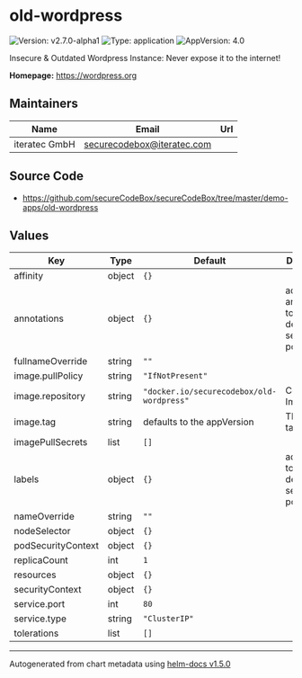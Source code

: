 # old-wordpress

![Version: v2.7.0-alpha1](https://img.shields.io/badge/Version-v2.7.0--alpha1-informational?style=flat-square) ![Type: application](https://img.shields.io/badge/Type-application-informational?style=flat-square) ![AppVersion: 4.0](https://img.shields.io/badge/AppVersion-4.0-informational?style=flat-square)

Insecure & Outdated Wordpress Instance: Never expose it to the internet!

**Homepage:** <https://wordpress.org>

## Maintainers

| Name | Email | Url |
| ---- | ------ | --- |
| iteratec GmbH | securecodebox@iteratec.com |  |

## Source Code

* <https://github.com/secureCodeBox/secureCodeBox/tree/master/demo-apps/old-wordpress>

## Values

| Key | Type | Default | Description |
|-----|------|---------|-------------|
| affinity | object | `{}` |  |
| annotations | object | `{}` | add annotations to the deployment, service and pods |
| fullnameOverride | string | `""` |  |
| image.pullPolicy | string | `"IfNotPresent"` |  |
| image.repository | string | `"docker.io/securecodebox/old-wordpress"` | Container Image |
| image.tag | string | defaults to the appVersion | The image tag |
| imagePullSecrets | list | `[]` |  |
| labels | object | `{}` | add labels to the deployment, service and pods |
| nameOverride | string | `""` |  |
| nodeSelector | object | `{}` |  |
| podSecurityContext | object | `{}` |  |
| replicaCount | int | `1` |  |
| resources | object | `{}` |  |
| securityContext | object | `{}` |  |
| service.port | int | `80` |  |
| service.type | string | `"ClusterIP"` |  |
| tolerations | list | `[]` |  |

----------------------------------------------
Autogenerated from chart metadata using [helm-docs v1.5.0](https://github.com/norwoodj/helm-docs/releases/v1.5.0)
